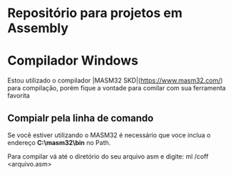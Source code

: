 # Repositório para projetos em Assembly
 
# Compilador Windows

Estou utilizado o compilador |MASM32 SKD|(https://www.masm32.com/) para compilação, porém fique a vontade para comilar com sua ferramenta favorita

## Compialr pela linha de comando

Se você estiver utilizando o MASM32 é necessário que voce inclua o endereço **C:\masm32\bin** no Path.

Para compilar vá até o diretório do seu arquivo asm e digite: ml /coff <arquivo.asm>


